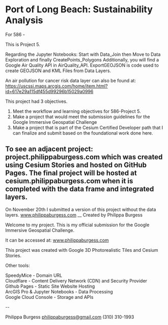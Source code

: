 # Port of Long Beach: Sustainability Analysis 

For 586 - 

This is Project 5. 

Regarding the Jupyter Notebooks: 
Start with Data_Join then Move to Data Exploration and finally CreatePoints_Polygons
Additionally, you will find a Google Air Quality API in AirQuality_API. 
ExportGEOJSON is code used to create GEOJSON and KML Files from Data Layers. 

An air pollution for cancer risk data layer can also be found at: https://uscssi.maps.arcgis.com/home/item.html?id=617e29a115df455d99296b15029a0996

This project had 3 objectives. 
 1) Meet the workflow and learning objectives for 586-Project 5.
 2) Make a project that would meet the submission guidelines for the Google Immersive Geospatial Challenge
 3) Make a project that is part of the Cesium Certified Developer path that I can finalize and submit based on the foundational work done here. 

To see an adjacent project: project.philippaburgess.com which was created using Cesium Stories and hosted on GitHub Pages.
The final project will be hosted at cesium.philippaburgess.com when it is completed with the data frame and integrated layers. 
--

On November 20th I submitted a version of this project without the data layers. 
www.philippaburgess.com 
__ 
Created by Philippa Burgess 

Welcome to my project. This is my official submission for the Google Immersive Geospatial Challenge. 

It can be accessed at: <a href="http://www.philippaburgess.com">www.philippaburgess.com</a>

This project was created with Google 3D Photorealistic Tiles and Cesium Stories.

Other tools:  

SpeedyMice - Domain URL<br> 
Cloudflare - Content Delivery Network (CDN) and Security Provider <br>
Github Pages - Static Site Website Hosting<br>
ArcGIS Pro & Jupyter Notebooks - Data Processing<br>
Google Cloud Console - Storage and APIs<br>


--

Philippa Burgess 
philippaburgess@gmail.com 
(310) 310-1993 
